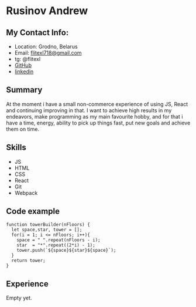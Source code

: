 # Rusinov Andrew
## My Contact Info:
* Location: Grodno, Belarus
* Email: flitexl718@gmail.com 
* tg: @flitexl
* [GitHub](https://github.com/helacyan) 
* [linkedin](https://www.linkedin.com/in/andrew-rusinov-39a47820b)

## Summary
At the moment i have a small non-commerce experience of using JS, React and continuing improving in that.
I want to achieve high results in my endeavors, make programming as my main favourite hobby, and for that i have a time, energy, ability to pick up things fast, put new goals and achieve them on time.

## Skills
* JS
* HTML
* CSS
* React
* Git
* Webpack

## Code example
```
function towerBuilder(nFloors) {
  let space,star, tower = [];
  for(i = 1; i <= nFloors; i++){
    space = " ".repeat(nFloors - i);
    star  = "*".repeat((2*i) - 1);
    tower.push(`${space}${star}${space}`);
  }
  return tower;
}
```

## Experience
Empty yet.

